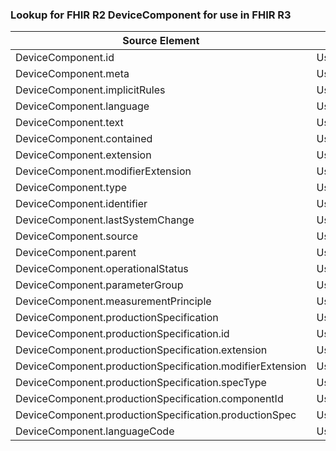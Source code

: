 ### Lookup for FHIR R2 DeviceComponent for use in FHIR R3

| Source Element | Usage | Target |
| -------------- | ----- | ------ |
| DeviceComponent.id | UseElementSameName | DeviceComponent.id |
| DeviceComponent.meta | UseElementSameName | DeviceComponent.meta |
| DeviceComponent.implicitRules | UseElementSameName | DeviceComponent.implicitRules |
| DeviceComponent.language | UseElementSameName | DeviceComponent.language |
| DeviceComponent.text | UseElementSameName | DeviceComponent.text |
| DeviceComponent.contained | UseElementSameName | DeviceComponent.contained |
| DeviceComponent.extension | UseElementSameName | DeviceComponent.extension |
| DeviceComponent.modifierExtension | UseElementSameName | DeviceComponent.modifierExtension |
| DeviceComponent.type | UseElementSameName | DeviceComponent.type |
| DeviceComponent.identifier | UseElementSameName | DeviceComponent.identifier |
| DeviceComponent.lastSystemChange | UseElementSameName | DeviceComponent.lastSystemChange |
| DeviceComponent.source | UseElementSameName | DeviceComponent.source |
| DeviceComponent.parent | UseElementSameName | DeviceComponent.parent |
| DeviceComponent.operationalStatus | UseElementSameName | DeviceComponent.operationalStatus |
| DeviceComponent.parameterGroup | UseElementSameName | DeviceComponent.parameterGroup |
| DeviceComponent.measurementPrinciple | UseElementSameName | DeviceComponent.measurementPrinciple |
| DeviceComponent.productionSpecification | UseElementSameName | DeviceComponent.productionSpecification |
| DeviceComponent.productionSpecification.id | UseElementSameName | DeviceComponent.productionSpecification.id |
| DeviceComponent.productionSpecification.extension | UseElementSameName | DeviceComponent.productionSpecification.extension |
| DeviceComponent.productionSpecification.modifierExtension | UseElementSameName | DeviceComponent.productionSpecification.modifierExtension |
| DeviceComponent.productionSpecification.specType | UseElementSameName | DeviceComponent.productionSpecification.specType |
| DeviceComponent.productionSpecification.componentId | UseElementSameName | DeviceComponent.productionSpecification.componentId |
| DeviceComponent.productionSpecification.productionSpec | UseElementSameName | DeviceComponent.productionSpecification.productionSpec |
| DeviceComponent.languageCode | UseElementSameName | DeviceComponent.languageCode |
